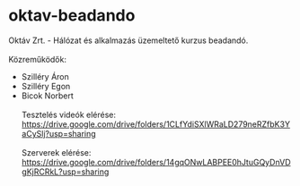 # oktav-beadando
Oktáv Zrt. - Hálózat és alkalmazás üzemeltető kurzus beadandó.<br><br>
Közreműködők:
- Szilléry Áron
- Szilléry Egon
- Bicok Norbert
<br><br>
Tesztelés videók elérése: https://drive.google.com/drive/folders/1CLfYdiSXlWRaLD279neRZfbK3YaCySlj?usp=sharing
<br><br>
Szerverek elérése: https://drive.google.com/drive/folders/14gqONwLABPEE0hJtuGQyDnVDgKjRCRkL?usp=sharing
